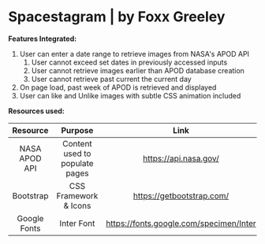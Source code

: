 # Spacestagram | by Foxx Greeley #

  **Features Integrated:**
<ol>
  <li>User can enter a date range to retrieve images from NASA's APOD API
    <ol>
      <li>User cannot exceed set dates in previously accessed inputs</li>
      <li>User cannot retrieve images earlier than APOD database creation</li>
      <li>User cannot retrieve past current the current day</li>
    </ol>
  </li>
  <li>On page load, past week of APOD is retrieved and displayed</li>
   <li>User can like and Unlike images with subtle CSS animation included</li>
</ol>

**Resources used:**

Resource | Purpose | Link
| :---: | :---: | :---:
NASA APOD API  | Content used to populate pages | https://api.nasa.gov/
Bootstrap  | CSS Framework & Icons | https://getbootstrap.com/
Google Fonts | Inter Font | https://fonts.google.com/specimen/Inter

